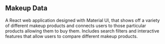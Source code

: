 ## Makeup Data 

A React web application designed with Material UI, that shows off a variety of different makeup products and connects users to those particular products allowing them to buy them. Includes search filters and interactive features that allow users to compare different makeup products.
